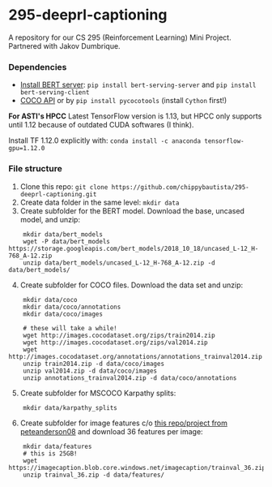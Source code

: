 # 295-deeprl-captioning
A repository for our CS 295 (Reinforcement Learning) Mini Project. Partnered with Jakov Dumbrique.

### Dependencies
- [Install BERT server](https://github.com/hanxiao/bert-as-service#install): `pip install bert-serving-server` and `pip install bert-serving-client`
- [COCO API](https://github.com/cocodataset/cocoapi) or by `pip install pycocotools`
(install `Cython` first!)

**For ASTI's HPCC**
Latest TensorFlow version is 1.13, but HPCC only supports until 1.12 because of outdated CUDA softwares (I think).

Install TF 1.12.0 explicitly with:
`conda install -c anaconda tensorflow-gpu=1.12.0`

### File structure
1. Clone this repo: `git clone https://github.com/chippybautista/295-deeprl-captioning.git`
2. Create data folder in the same level: `mkdir data`
3. Create subfolder for the BERT model. Download the base, uncased model, and unzip:
```
    mkdir data/bert_models
    wget -P data/bert_models https://storage.googleapis.com/bert_models/2018_10_18/uncased_L-12_H-768_A-12.zip
    unzip data/bert_models/uncased_L-12_H-768_A-12.zip -d data/bert_models/
```
4.  Create subfolder for COCO files. Download the data set and unzip:
```
    mkdir data/coco
    mkdir data/coco/annotations
    mkdir data/coco/images

    # these will take a while!
    wget http://images.cocodataset.org/zips/train2014.zip
    wget http://images.cocodataset.org/zips/val2014.zip
    wget http://images.cocodataset.org/annotations/annotations_trainval2014.zip
    unzip train2014.zip -d data/coco/images
    unzip val2014.zip -d data/coco/images
    unzip annotations_trainval2014.zip -d data/coco/annotations
```
5. Create subfolder for MSCOCO Karpathy splits:
```
    mkdir data/karpathy_splits
```
6. Create subfolder for image features c/o [this repo/project from peteanderson08](https://github.com/peteanderson80/bottom-up-attention) and download 36 features per image:
```
    mkdir data/features
    # this is 25GB!
    wget https://imagecaption.blob.core.windows.net/imagecaption/trainval_36.zip
    unzip trainval_36.zip -d data/features/
```
